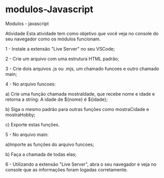 # modulos-Javascript
Modulos - javascript

Atividade
Esta atividade tem como objetivo que você veja no console do seu navegador como os módulos funcionam.

1 - Instale a extensão "Live Server" no seu VSCode;

2 - Crie um arquivo com uma estrutura HTML padrão;

3 - Crie dois arquivos .js ou .mjs, um chamado funcoes e outro chamado main;

4 - No arquivo funcoes:

 a) Crie uma função chamada mostraIdade, que recebe nome e idade e retorna a string: A idade de ${nome} é ${idade};

b) Siga o mesmo padrão para outras funções como mostraCidade e mostraHobby;

c) Exporte estas funções.

5 - No arquivo main:

a)Importe as funções do arquivo funcoes;

b) Faça a chamada de todas elas;

6 - Utilizando a extensão "Live Server", abra o seu navegador e veja no console que as informações foram logadas corretamente.
